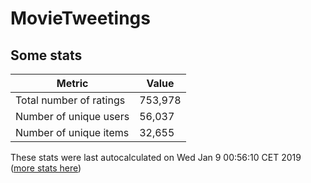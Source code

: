 # MovieTweetings
## Some stats

Metric | Value
--- | ---
Total number of ratings                 | 753,978
Number of unique users                  | 56,037
Number of unique items                  | 32,655
These stats were last autocalculated on Wed Jan 9 00:56:10 CET 2019  ([more stats here](./stats.md))

